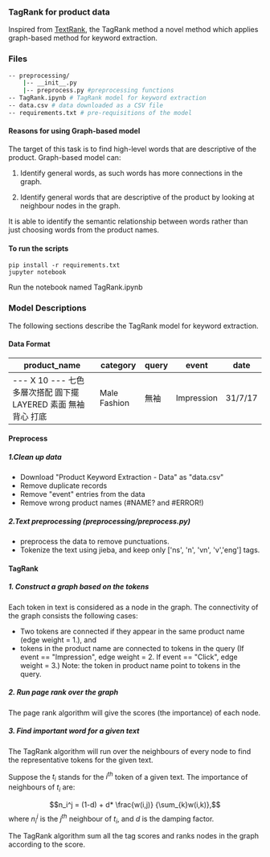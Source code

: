 ### TagRank for product data
Inspired from [TextRank](https://web.eecs.umich.edu/~mihalcea/papers/mihalcea.emnlp04.pdf), the TagRank method a novel method which applies graph-based method for keyword extraction. 

### Files
```Bash
-- preprocessing/
	|-- __init__.py
	|-- preprocess.py #preprocessing functions
-- TagRank.ipynb # TagRank model for keyword extraction
-- data.csv # data downloaded as a CSV file
-- requirements.txt # pre-requisitions of the model
```

#### Reasons for using Graph-based model
The target of this task is to find high-level words that are descriptive of the product.
Graph-based model can:

1) Identify general words, as such words has more connections in the graph.

2) Identify general words that are descriptive of the product by looking at neighbour nodes in the graph.

It is able to identify the semantic relationship between words rather than just choosing words from the product names.

#### To run the scripts
```
pip install -r requirements.txt
jupyter notebook
```
Run the notebook named TagRank.ipynb

### Model Descriptions
The following sections describe the TagRank model for keyword extraction.

#### Data Format

|product_name|category|query|event|date|
|------------|--------|-----|-----|----|
|--- X 10 --- 七色 多層次搭配 圓下擺 LAYERED 素面 無袖背心 打底|Male Fashion|無袖|Impression|31/7/17|

#### Preprocess
##### 1.Clean up data
- Download "Product Keyword Extraction - Data" as "data.csv"
- Remove duplicate records
- Remove "event" entries from the data
- Remove wrong product names (#NAME? and #ERROR!)

##### 2.Text preprocessing (preprocessing/preprocess.py)
- preprocess the data to remove punctuations.
- Tokenize the text using jieba, and keep only ['ns', 'n', 'vn', 'v','eng'] tags.

#### TagRank
##### 1. Construct a graph based on the tokens
Each token in text is considered as a node in the graph. The connectivity of the graph consists the following cases:
- Two tokens are connected if they appear in the same product name (edge weight = 1.), and
- tokens in the product name are connected to tokens in the query (If event == "Impression", edge weight = 2. If event == "Click", edge weight = 3.) Note: the token in product name point to tokens in the query.

##### 2. Run page rank over the graph
The page rank algorithm will give the scores (the importance) of each node.

##### 3. Find important word for a given text
The TagRank algorithm will run over the neighbours of every node to find the representative tokens for the given text.

Suppose the $t_i$ stands for the $i^{th}$ token of a given text. The importance of neighbours of $t_i$ are:

$$n_i^j = (1-d) + d* \frac{w(i,j)} {\sum_{k}w(i,k)},$$
where $n_i^j$ is the $j^{th}$ neighbour of $t_i$, and $d$ is the damping factor.

The TagRank algorithm sum all the tag scores and ranks nodes in the graph according to the score.
